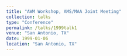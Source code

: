 ```yaml
---
title: "AWM Workshop, AMS/MAA Joint Meeting"
collection: talks
type: "Conference" 
permalink: /talks/1999talk1
venue: "San Antonio, TX"
date: 1999-01-06
location: "San Antonio, TX"
---
```

